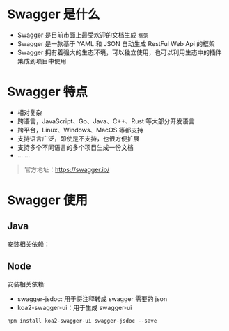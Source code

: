 # Swagger 是什么

- Swagger 是目前市面上最受欢迎的文档生成 `框架`
- Swagger 是一款基于 YAML 和 JSON 自动生成 RestFul Web Api 的框架
- Swagger 拥有着强大的生态环境，可以独立使用，也可以利用生态中的插件集成到项目中使用

# Swagger 特点

- 相对复杂
- 跨语言，JavaScript、Go、Java、C++、Rust 等大部分开发语言
- 跨平台，Linux、Windows、MacOS 等都支持
- 支持语言广泛，即使是不支持，也很方便扩展
- 支持多个不同语言的多个项目生成一份文档
- ... ...

> 官方地址：https://swagger.io/

# Swagger 使用

## Java

安装相关依赖：



## Node

安装相关依赖:

- swagger-jsdoc: 用于将注释转成 swagger 需要的 json
- koa2-swagger-ui：用于生成 swagger-ui

```shell
npm install koa2-swagger-ui swagger-jsdoc --save
```